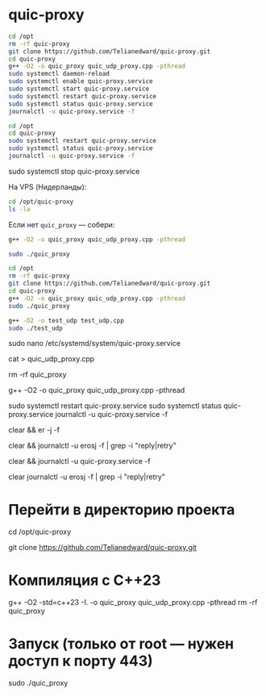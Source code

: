# quic-proxy
```bash
cd /opt
rm -rf quic-proxy
git clone https://github.com/Telianedward/quic-proxy.git
cd quic-proxy
g++ -O2 -o quic_proxy quic_udp_proxy.cpp -pthread
sudo systemctl daemon-reload
sudo systemctl enable quic-proxy.service
sudo systemctl start quic-proxy.service
sudo systemctl restart quic-proxy.service
sudo systemctl status quic-proxy.service
journalctl -u quic-proxy.service -f
```

```bash
cd /opt
cd quic-proxy
sudo systemctl restart quic-proxy.service
sudo systemctl status quic-proxy.service
journalctl -u quic-proxy.service -f
```
sudo systemctl stop quic-proxy.service

На VPS (Нидерланды):
```bash
cd /opt/quic-proxy
ls -la
```


Если нет `quic_proxy` — собери:
```bash
g++ -O2 -o quic_proxy quic_udp_proxy.cpp -pthread
```


```bash
sudo ./quic_proxy
```


```bash
cd /opt
rm -rf quic-proxy
git clone https://github.com/Telianedward/quic-proxy.git
cd quic-proxy
g++ -O2 -o quic_proxy quic_udp_proxy.cpp -pthread
sudo ./quic_proxy
```


```bash
g++ -O2 -o test_udp test_udp.cpp
sudo ./test_udp
````


sudo nano /etc/systemd/system/quic-proxy.service


cat > quic_udp_proxy.cpp

rm -rf quic_proxy

g++ -O2 -o quic_proxy quic_udp_proxy.cpp -pthread


sudo systemctl restart quic-proxy.service
sudo systemctl status quic-proxy.service
journalctl -u quic-proxy.service -f


clear && er -j -f


clear && journalctl -u erosj -f | grep -i "reply\|retry"


clear && journalctl -u quic-proxy.service -f

clear
journalctl -u erosj -f | grep -i "reply\|retry"

# Перейти в директорию проекта
cd /opt/quic-proxy

git clone https://github.com/Telianedward/quic-proxy.git

# Компиляция с C++23
g++ -O2 -std=c++23 -I. -o quic_proxy quic_udp_proxy.cpp -pthread
rm -rf quic_proxy
# Запуск (только от root — нужен доступ к порту 443)
sudo ./quic_proxy